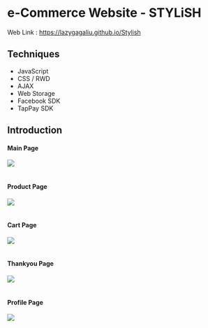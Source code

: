 # e-Commerce Website - STYLiSH

Web Link : https://lazygagaliu.github.io/Stylish

## Techniques
* JavaScript
* CSS / RWD
* AJAX
* Web Storage
* Facebook SDK
* TapPay SDK

## Introduction

#### Main Page
![](https://i.imgur.com/N4dughn.gif)
<br /><br />

#### Product Page
![](https://i.imgur.com/WAdecsq.gif)
<br /><br />

#### Cart Page
![](https://i.imgur.com/3rK0Tsy.gif)
<br /><br />


#### Thankyou Page
![](https://i.imgur.com/wtiwruC.gif)
<br /><br />


#### Profile Page
![](https://i.imgur.com/9eNomlF.gif)
